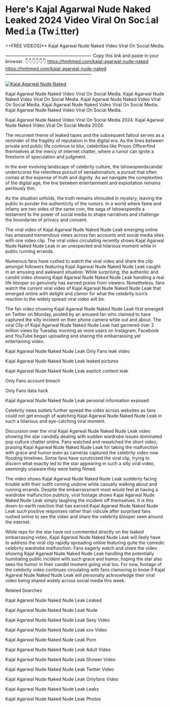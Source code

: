 # Here's Kajal Agarwal Nude Naked Leaked 2024 Video Viral On Soc𝚒al Med𝚒a (Tw𝚒tter)

++FREE VIDEOS]** Kajal Agarwal Nude Naked Video Viral On Social Media.

———————————————————-
Copy this link and paste in your browser.
👇👇👇👇👇👇
https://hmhmed.com/kajal-agarwal-nude-naked
https://hmhmed.com/kajal-agarwal-nude-naked
———————————————————-

[![Kajal Agarwal Nude Naked](https://i.imgur.com/dJHk4Zq.gif)](https://hmhmed.com/kajal-agarwal-nude-naked)

Kajal Agarwal Nude Naked Video Viral On Social Media. Kajal Agarwal Nude Naked Video Viral On Social Media. Kajal Agarwal Nude Naked Video Viral On Social Media. Kajal Agarwal Nude Naked Video Viral On Social Media. Kajal Agarwal Nude Naked Video Viral On Social Media.

Kajal Agarwal Nude Naked Video Viral On Social Media 2024. Kajal Agarwal Nude Naked Video Viral On Social Media 2024.

The recurrent theme of leaked tapes and the subsequent fallout serves as a reminder of the fragility of reputation in the digital era. As the lines between private and public life continue to blur, celebrities like Prison Officerfind themselves at the mercy of internet chatter, where a rumor can ignite a firestorm of speculation and judgment.

In the ever evolving landscape of celebrity culture, the Ishowspeedscandal underscores the relentless pursuit of sensationalism, a pursuit that often comes at the expense of truth and dignity. As we navigate the complexities of the digital age, the line between entertainment and exploitation remains perilously thin.

As the situation unfolds, the truth remains shrouded in mystery, leaving the public to ponder the authenticity of the rumors. In a world where fame and infamy are two sides of the same coin, the saga of Ishowspeedis a testament to the power of social media to shape narratives and challenge the boundaries of privacy and consent.

The viral video of Kajal Agarwal Nude Naked Nude Leak emerging online has amassed tremendous views across fan accounts and social media sites with one video clip. The viral video circulating recently shows Kajal Agarwal Nude Naked Nude Leak in an unexpected and hilarious moment while in public running errands.

Numerous fans have rushed to watch the viral video and share the clip amongst followers featuring Kajal Agarwal Nude Naked Nude Leak caught in an amusing and awkward situation. While surprising, the authentic and candid video showing Kajal Agarwal Nude Naked Nude Leak handling a real life blooper so genuinely has earned praise from viewers. Nonetheless, fans watch the current viral video of Kajal Agarwal Nude Naked Nude Leak that emerged online with delight and clamor for what the celebrity icon’s reaction to the widely spread viral video will be.

The fan video showing Kajal Agarwal Nude Naked Nude Leak first emerged on Twitter on Monday, posted by an amused fan who claimed to have captured the silly incident on their phone camera while out and about. The viral Clip of Kajal Agarwal Nude Naked Nude Leak had garnered over 2 million views by Tuesday morning as more users on Instagram, Facebook and YouTube began uploading and sharing the embarrassing yet entertaining video.

Kajal Agarwal Nude Naked Nude Leak Only Fans leak video

Kajal Agarwal Nude Naked Nude Leak leaked pictures

Kajal Agarwal Nude Naked Nude Leak explicit content leak

Only Fans account breach

Only Fans data hack

Kajal Agarwal Nude Naked Nude Leak personal information exposed

Celebrity news outlets further spread the video across websites as fans could not get enough of watching Kajal Agarwal Nude Naked Nude Leak in such a hilarious and eye-catching viral moment.

Discussion over the viral Kajal Agarwal Nude Naked Nude Leak video showing the star candidly dealing with sudden wardrobe issues dominated pop culture chatter online. Fans watched and rewatched the short video, praising Kajal Agarwal Nude Naked Nude Leak for taking the malfunction with grace and humor even as cameras captured the celebrity video now flooding timelines. Some fans have scrutinized the viral clip, trying to discern what exactly led to the star appearing in such a silly viral video, seemingly unaware they were being filmed.

The video shows Kajal Agarwal Nude Naked Nude Leak suddenly facing trouble with their outfit coming undone while casually walking about and running errands. Despite the embarrassment most would feel at having a wardrobe malfunction publicly, viral footage shows Kajal Agarwal Nude Naked Nude Leak simply laughing the incident off themselves. It is this down-to-earth reaction that has earned Kajal Agarwal Nude Naked Nude Leak such positive responses rather than ridicule after surprised fans rushed online to see the video and share the celebrity blooper seen around the internet.

While reps for the star have not commented directly on the leaked embarrassing video, Kajal Agarwal Nude Naked Nude Leak will likely have to address the viral clip rapidly spreading online featuring quite the comedic celebrity wardrobe malfunction. Fans eagerly watch and share the video showing Kajal Agarwal Nude Naked Nude Leak handling the potentially humiliating public incident with such grace and humor, hoping the star also sees the humor in their candid moment going viral too. For now, footage of the celebrity video continues circulating with fans clamoring to know if Kajal Agarwal Nude Naked Nude Leak will personally acknowledge their viral video being shared widely across social media this week.

Related Searches

Kajal Agarwal Nude Naked Nude Leak Leaked

Kajal Agarwal Nude Naked Nude Leak Nude

Kajal Agarwal Nude Naked Nude Leak Sexy Video

Kajal Agarwal Nude Naked Nude Leak xxx Video

Kajal Agarwal Nude Naked Nude Leak Porn

Kajal Agarwal Nude Naked Nude Leak Adult Video

Kajal Agarwal Nude Naked Nude Leak Shower Video

Kajal Agarwal Nude Naked Nude Leak Twitter Video

Kajal Agarwal Nude Naked Nude Leak Onlyfans Video

Kajal Agarwal Nude Naked Nude Leak Leaks

Kajal Agarwal Nude Naked Nude Leak Photos
